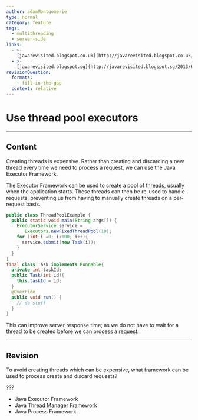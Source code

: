 ```yaml
---
author: adamMontgomerie
type: normal
category: feature
tags:
  - multithreading
  - server-side
links:
  - >-
    [javarevisited.blogspot.co.uk](http://javarevisited.blogspot.co.uk/2015/05/top-10-java-multithreading-and.html){website}
  - >-
    [javarevisited.blogspot.sg](http://javarevisited.blogspot.sg/2013/07/how-to-create-thread-pools-in-java-executors-framework-example-tutorial.html){website}
revisionQuestion:
  formats:
    - fill-in-the-gap
  context: relative
---
```


# Use thread pool executors


---

## Content

Creating threads is expensive. Rather than creating and discarding a new thread every time we need to process a request, we can use the Java Executor Framework.

The Executor Framework can be used to create a pool of threads, usually when the application starts. These threads can then be re-used to handle requests, preventing us from having to manually create threads on a per-request basis.

```java
public class ThreadPoolExample {
  public static void main(String args[]) {
    ExecutorService service =
       Executors.newFixedThreadPool(10);
    for (int i =0; i<100; i++){
      service.submit(new Task(i));
    }
  }
}
final class Task implements Runnable{
  private int taskId;
  public Task(int id){
    this.taskId = id;
  }
  @Override
  public void run() {
    // do stuff
  }
}
```

This can improve server response time; as we do not have to wait for a thread to be created before we can process a request.


---

## Revision

To avoid creating threads which can be expensive, what framework can be used to process create and discard requests?

???

- Java Executor Framework
- Java Thread Manager Framework
- Java Process Framework

